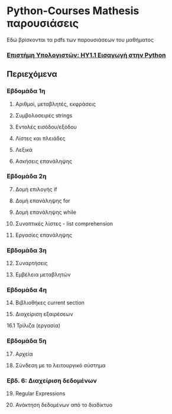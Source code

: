 # Python-Courses Mathesis παρουσιάσεις
Εδώ βρίσκονται τα pdfs των παρουσιάσεων του μαθήματος

### [Επιστήμη Υπολογιστών: ΗΥ1.1 Εισαγωγή στην Python](http://mathesis.cup.gr/courses/course-v1:ComputerScience+CS1.1+2017_T2/info)

## Περιεχόμενα
### Εβδομάδα 1η

  1. Αριθμοί, μεταβλητές, εκφράσεις

  2. Συμβολοσειρές strings

  3. Εντολές εισόδου/εξόδου

  4. Λίστες και πλειάδες

  5. Λεξικά

  6. Ασκήσεις επανάληψης

### Εβδομάδα 2η

  7. Δομή επιλογής  if

  8. Δομή επανάληψης for

  9. Δομή επανάληψης while

  10. Συνοπτικές λίστες - list comprehension

  11. Εργασίες επανάληψης

### Εβδομάδα 3η

  12. Συναρτήσεις

  13. Εμβέλεια μεταβλητών

### Εβδομάδα 4η

  14. Βιβλιοθήκες current section

  15. Διαχείριση εξαιρέσεων
  
  16.1 Τρίλιζα (εργασία)

### Εβδομάδα 5η
  
  17. Αρχεία

  18. Σύνδεση με το λειτουργικό σύστημα
  
### Εβδ. 6: Διαχείριση δεδομένων

  19. Regular Expressions

  20. Ανάκτηση δεδομένων από το διαδίκτυο 
